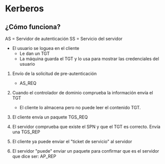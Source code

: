 # Kerberos

## ¿Cómo funciona?

AS = Servidor de autenticación
SS = Servicio del servidor

*	El usuario se loguea en el cliente
	*	Le dan un TGT
	*	La máquina guarda el TGT y lo usa para mostrar las credenciales del usuario

1.	Envío de la solicitud de pre-autenticación
	*	AS\_REQ

2.	Cuando el controlador de dominio comprueba la información envía el TGT
	*	El cliente lo almacena pero no puede leer el contenido TGT.

3.	El cliente envía un paquete TGS\_REQ
4.	El servidor comprueba que existe el SPN y que el TGT es correcto. Envía una TGS\_REP
5.	El cliente ya puede enviar el "ticket de servicio" al servidor
6.	El servidor "puede" enviar un paquete para confirmar que es el servidor que dice ser: AP\_REP
